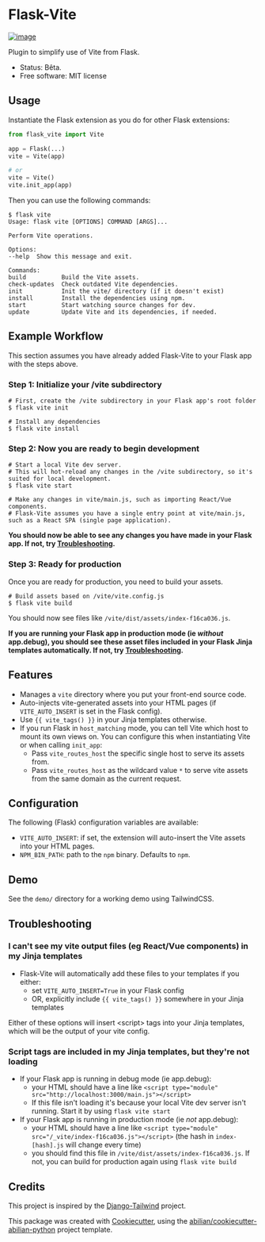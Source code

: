 # Flask-Vite

[![image](https://img.shields.io/pypi/v/flask-tailwind.svg)](https://pypi.python.org/pypi/flask-tailwind)

Plugin to simplify use of Vite from Flask.

-   Status: Bêta.
-   Free software: MIT license


## Usage

Instantiate the Flask extension as you do for other Flask extensions:

```python
from flask_vite import Vite

app = Flask(...)
vite = Vite(app)

# or
vite = Vite()
vite.init_app(app)
```

Then you can use the following commands:

```text
$ flask vite
Usage: flask vite [OPTIONS] COMMAND [ARGS]...

Perform Vite operations.

Options:
--help  Show this message and exit.

Commands:
build          Build the Vite assets.
check-updates  Check outdated Vite dependencies.
init           Init the vite/ directory (if it doesn't exist)
install        Install the dependencies using npm.
start          Start watching source changes for dev.
update         Update Vite and its dependencies, if needed.
```

## Example Workflow
This section assumes you have already added Flask-Vite to your Flask app with the steps above.

### Step 1: Initialize your /vite subdirectory
```text
# First, create the /vite subdirectory in your Flask app's root folder
$ flask vite init

# Install any dependencies
$ flask vite install
```

### Step 2: Now you are ready to begin development
```text
# Start a local Vite dev server.
# This will hot-reload any changes in the /vite subdirectory, so it's suited for local development.
$ flask vite start

# Make any changes in vite/main.js, such as importing React/Vue components.
# Flask-Vite assumes you have a single entry point at vite/main.js, such as a React SPA (single page application).
```

**You should now be able to see any changes you have made in your Flask app. If not, try [Troubleshooting](#troubleshooting).**

### Step 3: Ready for production
Once you are ready for production, you need to build your assets.
```text
# Build assets based on /vite/vite.config.js
$ flask vite build
```

You should now see files like `/vite/dist/assets/index-f16ca036.js`.

**If you are running your Flask app in production mode (ie _without_ app.debug), you should see these asset files included in your Flask Jinja templates automatically. If not, try [Troubleshooting](#troubleshooting).**

## Features

- Manages a `vite` directory where you put your front-end source code.
- Auto-injects vite-generated assets into your HTML pages (if `VITE_AUTO_INSERT` is set in the Flask config).
- Use `{{ vite_tags() }}` in your Jinja templates otherwise.
- If you run Flask in `host_matching` mode, you can tell Vite which host to mount its own views on. You can configure this when instantiating Vite or when calling `init_app`:
  - Pass `vite_routes_host` the specific single host to serve its assets from.
  - Pass `vite_routes_host` as the wildcard value `*` to serve vite assets from the same domain as the current request.


## Configuration

The following (Flask) configuration variables are available:

- `VITE_AUTO_INSERT`: if set, the extension will auto-insert the Vite assets into your HTML pages.
- `NPM_BIN_PATH`: path to the `npm` binary. Defaults to `npm`.


## Demo

See the `demo/` directory for a working demo using TailwindCSS.

## Troubleshooting

### I can't see my vite output files (eg React/Vue components) in my Jinja templates
- Flask-Vite will automatically add these files to your templates if you either:
  - set `VITE_AUTO_INSERT=True` in your Flask config
  - OR, explicitly include `{{ vite_tags() }}` somewhere in your Jinja templates

Either of these options will insert &lt;script&gt; tags into your Jinja templates, which will be the output of your vite config.

### Script tags are included in my Jinja templates, but they're not loading
- If your Flask app is running in debug mode (ie app.debug):
  - your HTML should have a line like `<script type="module" src="http://localhost:3000/main.js"></script>`
  - If this file isn't loading it's because your local Vite dev server isn't running. Start it by using `flask vite start`
- If your Flask app is running in production mode (ie _not_ app.debug):
  - your HTML should have a line like `<script type="module" src="/_vite/index-f16ca036.js"></script>` (the hash in `index-[hash].js` will change every time)
  - you should find this file in `/vite/dist/assets/index-f16ca036.js`. If not, you can build for production again using `flask vite build`


## Credits

This project is inspired by the
[Django-Tailwind](https://github.com/timonweb/django-tailwind) project.

This package was created with
[Cookiecutter](https://github.com/audreyr/cookiecutter), using the
[abilian/cookiecutter-abilian-python](https://github.com/abilian/cookiecutter-abilian-python)
project template.
